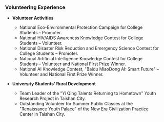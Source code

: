 ### Volunteering Experience

- **Volunteer Activities**
  - National Eco-Environmental Protection Campaign for College Students – Promoter.
  - National HIV/AIDS Awareness Knowledge Contest for College Students – Volunteer.
  - National Disaster Risk Reduction and Emergency Science Contest for College Students – Promoter.
  - National Artificial Intelligence Knowledge Contest for College Students – Volunteer and National First Prize Winner.
  - National AI Knowledge Contest, "Baidu MiaoDong AI: Smart Future" – Volunteer and National First Prize Winner.

- **University Students' Rural Development**
  - Team Leader of the "Yi Qing Talents Returning to Hometown" Youth Research Project in Taishan City.
  - Outstanding Volunteer for Summer Public Classes at the "Renaissance Youth Palace" of the New Era Civilization Practice Center in Taishan City.